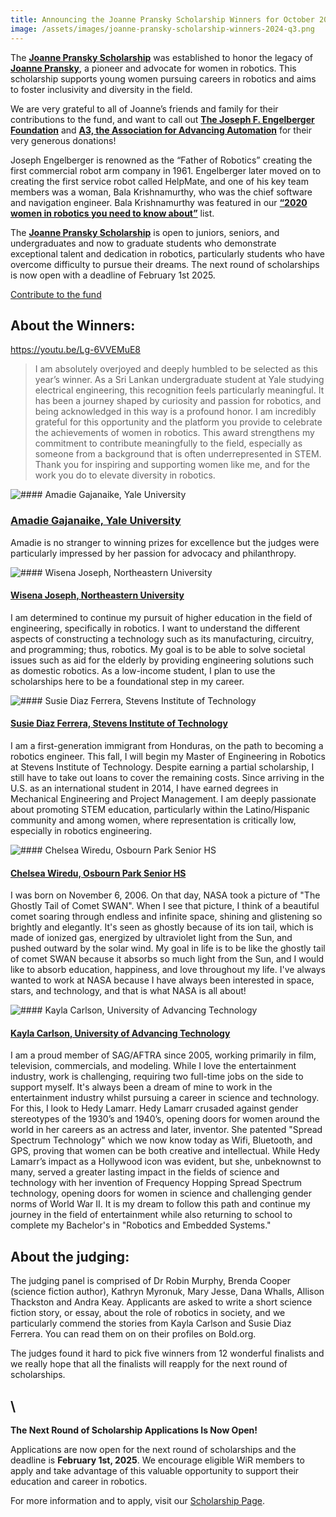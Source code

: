 ```yaml
---
title: Announcing the Joanne Pransky Scholarship Winners for October 2024
image: /assets/images/joanne-pransky-scholarship-winners-2024-q3.png
---
```

The **[Joanne Pransky Scholarship](https://bold.org/funds/women-in-robotics-scholarship-fund/)** was established to honor the legacy of **[Joanne Pransky](https://en.wikipedia.org/wiki/Joanne_Pransky)**, a pioneer and advocate for women in robotics. This scholarship supports young women pursuing careers in robotics and aims to foster inclusivity and diversity in the field.

We are very grateful to all of Joanne’s friends and family for their contributions to the fund, and want to call out **[The Joseph F. Engelberger Foundation](https://www.automate.org/robotics/engelberger/the-joseph-f-engelberger-foundation-robotics-grants)** and **[A3, the Association for Advancing Automation](https://www.automate.org/robotics)** for their very generous donations!

Joseph Engelberger is renowned as the “Father of Robotics” creating the first commercial robot arm company in 1961. Engelberger later moved on to creating the first service robot called HelpMate, and one of his key team members was a woman, Bala Krishnamurthy, who was the chief software and navigation engineer. Bala Krishnamurthy was featured in our **[“2020 women in robotics you need to know about”](https://svrobo.org/30-women-in-robotics-you-need-to-know-about-2020-robohub/)** list.

The **[Joanne Pransky Scholarship](https://bold.org/scholarships/joanne-pransky-celebration-of-women-in-robotics/)** is open to juniors, seniors, and undergraduates and now to graduate students who demonstrate exceptional talent and dedication in robotics, particularly students who have overcome difficulty to pursue their dreams. The next round of scholarships is now open with a deadline of February 1st 2025.

[Contribute to the fund](https://bold.org/funds/women-in-robotics-scholarship-fund/)

## About the Winners:

<https://youtu.be/Lg-6VVEMuE8>

> I am absolutely overjoyed and deeply humbled to be selected as this year’s winner. As a Sri Lankan undergraduate student at Yale studying electrical engineering, this recognition feels particularly meaningful. It has been a journey shaped by curiosity and passion for robotics, and being acknowledged in this way is a profound honor. I am incredibly grateful for this opportunity and the platform you provide to celebrate the achievements of women in robotics. This award strengthens my commitment to contribute meaningfully to the field, especially as someone from a background that is often underrepresented in STEM. Thank you for inspiring and supporting women like me, and for the work you do to elevate diversity in robotics.

![](/assets/images/screenshot-2024-10-01-at-3.15.45 pm.png "#### Amadie Gajanaike, Yale University")

### [Amadie Gajanaike, Yale University](https://app.bold.org/students/amadie-gajanaike-1/)

[](https://app.bold.org/students/amadie-gajanaike-1/)Amadie is no stranger to winning prizes for excellence but the judges were particularly impressed by her passion for advocacy and philanthropy.

![](/assets/images/screenshot-2024-10-01-at-3.15.21 pm.png "#### Wisena Joseph, Northeastern University")

#### [Wisena Joseph, Northeastern University](https://app.bold.org/students/wisena-joseph/)

[](https://app.bold.org/students/wisena-joseph/)I am determined to continue my pursuit of higher education in the field of engineering, specifically in robotics. I want to understand the different aspects of constructing a technology such as its manufacturing, circuitry, and programming; thus, robotics. My goal is to be able to solve societal issues such as aid for the elderly by providing engineering solutions such as domestic robotics. As a low-income student, I plan to use the scholarships here to be a foundational step in my career.

![](/assets/images/screenshot-2024-10-01-at-3.15.32 pm.png "#### Susie Diaz Ferrera, Stevens Institute of Technology")

#### [Susie Diaz Ferrera, Stevens Institute of Technology](https://app.bold.org/students/susie-diaz-ferrera/)

[](https://app.bold.org/students/susie-diaz-ferrera/)I am a first-generation immigrant from Honduras, on the path to becoming a robotics engineer. This fall, I will begin my Master of Engineering in Robotics at Stevens Institute of Technology. Despite earning a partial scholarship, I still have to take out loans to cover the remaining costs. Since arriving in the U.S. as an international student in 2014, I have earned degrees in Mechanical Engineering and Project Management. I am deeply passionate about promoting STEM education, particularly within the Latino/Hispanic community and among women, where representation is critically low, especially in robotics engineering. 

![](/assets/images/screenshot-2024-10-01-at-3.16.07 pm.png "#### Chelsea Wiredu, Osbourn Park Senior HS")

#### [Chelsea Wiredu, Osbourn Park Senior HS](https://app.bold.org/students/chelsea-wiredu/)

[](https://app.bold.org/students/chelsea-wiredu/)I was born on November 6, 2006. On that day, NASA took a picture of "The Ghostly Tail of Comet SWAN". When I see that picture, I think of a beautiful comet soaring through endless and infinite space, shining and glistening so brightly and elegantly. It's seen as ghostly because of its ion tail, which is made of ionized gas, energized by ultraviolet light from the Sun, and pushed outward by the solar wind. My goal in life is to be like the ghostly tail of comet SWAN because it absorbs so much light from the Sun, and I would like to absorb education, happiness, and love throughout my life. I've always wanted to work at NASA because I have always been interested in space, stars, and technology, and that is what NASA is all about!

![](/assets/images/screenshot-2024-10-01-at-3.16.26 pm.png "#### Kayla Carlson, University of Advancing Technology")

#### [Kayla Carlson, University of Advancing Technology](https://app.bold.org/students/kayla-carlson-99/)

I am a proud member of SAG/AFTRA since 2005, working primarily in film, television, commercials, and modeling. While I love the entertainment industry, work is challenging, requiring two full-time jobs on the side to support myself. It's always been a dream of mine to work in the entertainment industry whilst pursuing a career in science and technology. For this, I look to Hedy Lamarr. Hedy Lamarr crusaded against gender stereotypes of the 1930’s and 1940’s, opening doors for women around the world in her careers as an actress and later, inventor. She patented "Spread Spectrum Technology" which we now know today as Wifi, Bluetooth, and GPS, proving that women can be both creative and intellectual. While Hedy Lamarr’s impact as a Hollywood icon was evident, but she, unbeknownst to many, served a greater lasting impact in the fields of science and technology with her invention of Frequency Hopping Spread Spectrum technology, opening doors for women in science and challenging gender norms of World War II. It is my dream to follow this path and continue my journey in the field of entertainment while also returning to school to complete my Bachelor's in "Robotics and Embedded Systems."



## About the judging:

The judging panel is comprised of Dr Robin Murphy, Brenda Cooper (science fiction author), Kathryn Myronuk, Mary Jesse, Dana Whalls, Allison Thackston and Andra Keay. Applicants are asked to write a short science fiction story, or essay, about the role of robotics in society, and we particularly commend the stories from Kayla Carlson and Susie Diaz Ferrera. You can read them on on their profiles on Bold.org.

The judges found it hard to pick five winners from 12 wonderful finalists and we really hope that all the finalists will reapply for the next round of scholarships.

## \
**The Next Round of Scholarship Applications Is Now Open!**

Applications are now open for the next round of scholarships and the deadline is **February 1st, 2025**. We encourage eligible WiR members to apply and take advantage of this valuable opportunity to support their education and career in robotics.

For more information and to apply, visit our [Scholarship Page](https://bold.org/scholarships/joanne-pransky-celebration-of-women-in-robotics/).